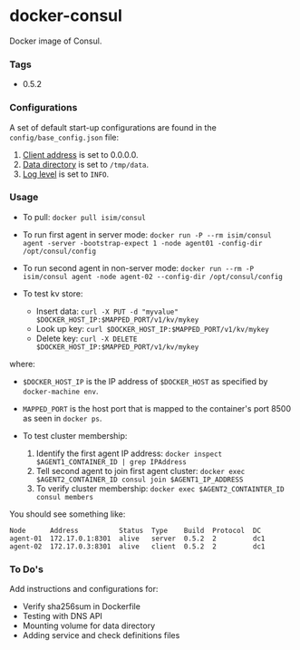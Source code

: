 # docker-consul

Docker image of Consul.

### Tags

* 0.5.2

### Configurations

A set of default start-up configurations are found in the `config/base_config.json` file:

1. [Client address](https://www.consul.io/docs/agent/options.html#_client) is set to 0.0.0.0.
2. [Data directory](https://www.consul.io/docs/agent/options.html#_data_dir) is set to `/tmp/data`.
3. [Log level](https://www.consul.io/docs/agent/options.html#_log_level) is set to `INFO`. 

### Usage

* To pull: `docker pull isim/consul`
* To run first agent in server mode: `docker run -P --rm isim/consul agent -server -bootstrap-expect 1 -node agent01 -config-dir /opt/consul/config`
* To run second agent in non-server mode: `docker run --rm -P isim/consul agent -node agent-02 --config-dir /opt/consul/config`

* To test kv store: 
  * Insert data: `curl -X PUT -d "myvalue" $DOCKER_HOST_IP:$MAPPED_PORT/v1/kv/mykey`
  * Look up key: `curl $DOCKER_HOST_IP:$MAPPED_PORT/v1/kv/mykey`
  * Delete key: `curl -X DELETE $DOCKER_HOST_IP:$MAPPED_PORT/v1/kv/mykey`

where:
* `$DOCKER_HOST_IP` is the IP address of `$DOCKER_HOST` as specified by `docker-machine env`.
* `MAPPED_PORT` is the host port that is mapped to the container's port 8500 as seen in `docker ps`.

* To test cluster membership: 
  1. Identify the first agent IP address: `docker inspect $AGENT1_CONTAINER_ID | grep IPAddress`
  2. Tell second agent to join first agent cluster: `docker exec $AGENT2_CONTAINER_ID consul join $AGENT1_IP_ADDRESS`
  3. To verify cluster membership: `docker exec $AGENT2_CONTAINTER_ID consul members`

You should see something like:

```
Node      Address          Status  Type    Build  Protocol  DC
agent-01  172.17.0.1:8301  alive   server  0.5.2  2         dc1
agent-02  172.17.0.3:8301  alive   client  0.5.2  2         dc1
```

### To Do's

Add instructions and configurations for:

* Verify sha256sum in Dockerfile
* Testing with DNS API
* Mounting volume for data directory
* Adding service and check definitions files
